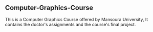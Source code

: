 ## Computer-Graphics-Course
This is a Computer Graphics Course offered by Mansoura University, It contains the doctor's assignments and the course's final project.
